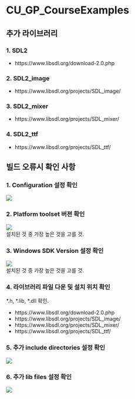 # CU_GP_CourseExamples
## 추가 라이브러리
### 1. SDL2
<ul>
<li>https://www.libsdl.org/download-2.0.php</li>
</ul>

### 2. SDL2_image
<ul>
<li>https://www.libsdl.org/projects/SDL_image/</li>
</ul>

### 3. SDL2_mixer
<ul>
<li>https://www.libsdl.org/projects/SDL_mixer/</li>
</ul>

### 4. SDL2_ttf
<ul>
<li>https://www.libsdl.org/projects/SDL_ttf/</li>
</ul>

## 빌드 오류시 확인 사항

### 1. Configuration 설정 확인
<img src="https://github.com/mingry/CU_GP_CourseExamples/blob/master/docs/configuration.png"></img></br>

### 2. Platform toolset 버젼 확인
<img src="https://github.com/mingry/CU_GP_CourseExamples/blob/master/docs/platform.png"></img></br>
설치된 것 중 가장 높은 것을 고를 것.


### 3. Windows SDK Version 설정 확인
<img src="https://github.com/mingry/CU_GP_CourseExamples/blob/master/docs/sdk_version.png"></img></br>
설치된 것 중 가장 높은 것을 고를 것.

### 4. 라이브러리 파일 다운 및 설치 위치 확인

*.h, *.lib, *.dll 확인.
<ul>
<li>https://www.libsdl.org/download-2.0.php</li>
<li>https://www.libsdl.org/projects/SDL_image/</li>
<li>https://www.libsdl.org/projects/SDL_mixer/</li>
<li>https://www.libsdl.org/projects/SDL_ttf/</li>
</ul>


### 5. 추가 include directories 설정 확인
<img src="https://github.com/mingry/CU_GP_CourseExamples/blob/master/docs/add_dir.png"></img>


### 6. 추가 lib files 설정 확인
<img src="https://github.com/mingry/CU_GP_CourseExamples/blob/master/docs/add_lib.png"></img>